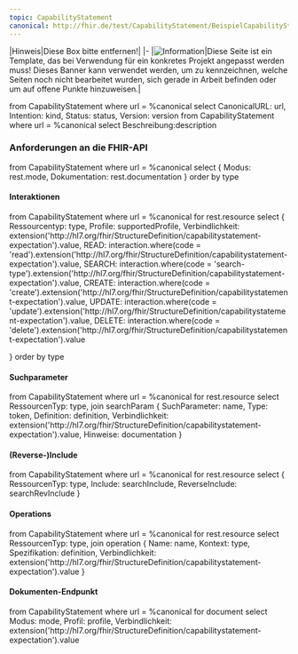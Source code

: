 ```yaml
---
topic: CapabilityStatement
canonical: http://fhir.de/test/CapabilityStatement/BeispielCapabilityStatement
---
```


|Hinweis|Diese Box bitte entfernen!|
|-
|![Information](https://wiki.hl7.de/images/thumb/Under_construction_icon-blue.svg/100px-Under_construction_icon-blue.svg.png)|Diese Seite ist ein Template, das bei Verwendung für ein konkretes Projekt angepasst werden muss! Dieses Banner kann verwendet werden, um zu kennzeichnen, welche Seiten noch nicht bearbeitet wurden, sich gerade in Arbeit befinden oder um auf offene Punkte hinzuweisen.|


<fql output="transpose" headers="true">
from
	CapabilityStatement
where
	url = %canonical
select
	CanonicalURL: url, Intention: kind, Status: status, Version: version
</fql>

<fql>
from
	CapabilityStatement
where
	url = %canonical
select
	Beschreibung:description
</fql>

### Anforderungen an die FHIR-API
<fql output="transpose" headers="true">
from
    CapabilityStatement
where
    url = %canonical
select
{
     Modus: rest.mode,
     Dokumentation: rest.documentation
}
order by type
</fql>

#### Interaktionen
<fql>
from
    CapabilityStatement
where
    url = %canonical
for rest.resource
select
{
     Ressourcentyp: type,
     Profile: supportedProfile,
     Verbindlichkeit: extension('http://hl7.org/fhir/StructureDefinition/capabilitystatement-expectation').value,
     READ: interaction.where(code = 'read').extension('http://hl7.org/fhir/StructureDefinition/capabilitystatement-expectation').value,
     SEARCH: interaction.where(code = 'search-type').extension('http://hl7.org/fhir/StructureDefinition/capabilitystatement-expectation').value,
     CREATE: interaction.where(code = 'create').extension('http://hl7.org/fhir/StructureDefinition/capabilitystatement-expectation').value,
     UPDATE: interaction.where(code = 'update').extension('http://hl7.org/fhir/StructureDefinition/capabilitystatement-expectation').value,
     DELETE: interaction.where(code = 'delete').extension('http://hl7.org/fhir/StructureDefinition/capabilitystatement-expectation').value


}
order by type
</fql>

#### Suchparameter
<fql>
from
    CapabilityStatement
where
    url = %canonical
for rest.resource
select
RessourcenTyp: type,
join searchParam
{
     SuchParameter: name,
     Type: token,
     Definition: definition,
     Verbindlichkeit: extension('http://hl7.org/fhir/StructureDefinition/capabilitystatement-expectation').value,
     Hinweise: documentation
}
</fql>

#### (Reverse-)Include
<fql>
from
    CapabilityStatement
where
    url = %canonical
for rest.resource
select
{
     RessourcenTyp: type,
     Include: searchInclude,
     ReverseInclude: searchRevInclude
}
</fql>

#### Operations 

<fql>
from
    CapabilityStatement
where
    url = %canonical
for rest.resource
select
RessourcenTyp: type,
join operation
{
     Name: name,
     Kontext: type,
     Spezifikation: definition,
     Verbindlichkeit: extension('http://hl7.org/fhir/StructureDefinition/capabilitystatement-expectation').value
}
</fql> 

#### Dokumenten-Endpunkt
<fql>
from
	CapabilityStatement
where
	url = %canonical
for document
select
	Modus: mode, Profil: profile, Verbindlichkeit: extension('http://hl7.org/fhir/StructureDefinition/capabilitystatement-expectation').value
</fql>
